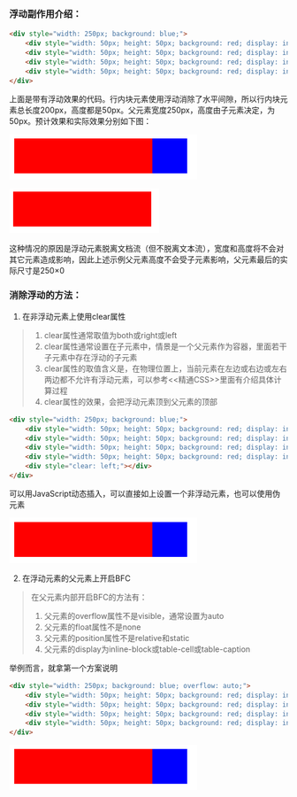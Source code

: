 ### 浮动副作用介绍：

```html
<div style="width: 250px; background: blue;">
    <div style="width: 50px; height: 50px; background: red; display: inline-block; float: left;"></div>
    <div style="width: 50px; height: 50px; background: red; display: inline-block; float: left;"></div>
    <div style="width: 50px; height: 50px; background: red; display: inline-block; float: left;"></div>
    <div style="width: 50px; height: 50px; background: red; display: inline-block; float: left;"></div>
</div>
```

上面是带有浮动效果的代码。行内块元素使用浮动消除了水平间隙，所以行内块元素总长度200px，高度都是50px。父元素宽度250px，高度由子元素决定，为50px。预计效果和实际效果分别如下图：

![](assests/float1.PNG)

![](assests/float2.PNG)

这种情况的原因是浮动元素脱离文档流（但不脱离文本流），宽度和高度将不会对其它元素造成影响，因此上述示例父元素高度不会受子元素影响，父元素最后的实际尺寸是250×0



### 消除浮动的方法：

1. 在非浮动元素上使用clear属性

> 1. clear属性通常取值为both或right或left
> 2. clear属性通常设置在子元素中，情景是一个父元素作为容器，里面若干子元素中存在浮动的子元素
> 3. clear属性的取值含义是，在物理位置上，当前元素在左边或右边或左右两边都不允许有浮动元素，可以参考<<精通CSS>>里面有介绍具体计算过程
> 4. clear属性的效果，会把浮动元素顶到父元素的顶部

```html
<div style="width: 250px; background: blue;">
    <div style="width: 50px; height: 50px; background: red; display: inline-block; float: left;"></div>
    <div style="width: 50px; height: 50px; background: red; display: inline-block; float: left;"></div>
    <div style="width: 50px; height: 50px; background: red; display: inline-block; float: left;"></div>
    <div style="width: 50px; height: 50px; background: red; display: inline-block; float: left;"></div>
    <div style="clear: left;"></div>
</div>
```

可以用JavaScript动态插入，可以直接如上设置一个非浮动元素，也可以使用伪元素

![](assests/float1.PNG)



2. 在浮动元素的父元素上开启BFC

> 在父元素内部开启BFC的方法有：
>
>1. 父元素的overflow属性不是visible，通常设置为auto
>2. 父元素的float属性不是none
>3. 父元素的position属性不是relative和static
>4. 父元素的display为inline-block或table-cell或table-caption

举例而言，就拿第一个方案说明

```html
<div style="width: 250px; background: blue; overflow: auto;">
    <div style="width: 50px; height: 50px; background: red; display: inline-block; float: left;"></div>
    <div style="width: 50px; height: 50px; background: red; display: inline-block; float: left;"></div>
    <div style="width: 50px; height: 50px; background: red; display: inline-block; float: left;"></div>
    <div style="width: 50px; height: 50px; background: red; display: inline-block; float: left;"></div>
</div>
```

![](assests/float1.PNG)
